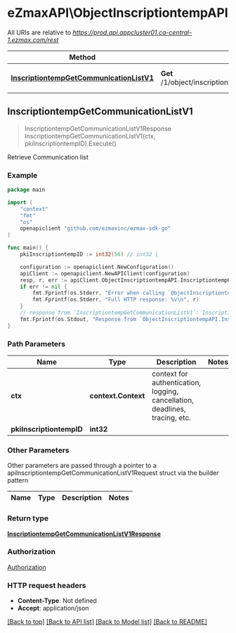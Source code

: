 # eZmaxAPI\ObjectInscriptiontempAPI

All URIs are relative to *https://prod.api.appcluster01.ca-central-1.ezmax.com/rest*

Method | HTTP request | Description
------------- | ------------- | -------------
[**InscriptiontempGetCommunicationListV1**](ObjectInscriptiontempAPI.md#InscriptiontempGetCommunicationListV1) | **Get** /1/object/inscriptiontemp/{pkiInscriptiontempID}/getCommunicationList | Retrieve Communication list



## InscriptiontempGetCommunicationListV1

> InscriptiontempGetCommunicationListV1Response InscriptiontempGetCommunicationListV1(ctx, pkiInscriptiontempID).Execute()

Retrieve Communication list



### Example

```go
package main

import (
    "context"
    "fmt"
    "os"
    openapiclient "github.com/ezmaxinc/ezmax-sdk-go"
)

func main() {
    pkiInscriptiontempID := int32(56) // int32 | 

    configuration := openapiclient.NewConfiguration()
    apiClient := openapiclient.NewAPIClient(configuration)
    resp, r, err := apiClient.ObjectInscriptiontempAPI.InscriptiontempGetCommunicationListV1(context.Background(), pkiInscriptiontempID).Execute()
    if err != nil {
        fmt.Fprintf(os.Stderr, "Error when calling `ObjectInscriptiontempAPI.InscriptiontempGetCommunicationListV1``: %v\n", err)
        fmt.Fprintf(os.Stderr, "Full HTTP response: %v\n", r)
    }
    // response from `InscriptiontempGetCommunicationListV1`: InscriptiontempGetCommunicationListV1Response
    fmt.Fprintf(os.Stdout, "Response from `ObjectInscriptiontempAPI.InscriptiontempGetCommunicationListV1`: %v\n", resp)
}
```

### Path Parameters


Name | Type | Description  | Notes
------------- | ------------- | ------------- | -------------
**ctx** | **context.Context** | context for authentication, logging, cancellation, deadlines, tracing, etc.
**pkiInscriptiontempID** | **int32** |  | 

### Other Parameters

Other parameters are passed through a pointer to a apiInscriptiontempGetCommunicationListV1Request struct via the builder pattern


Name | Type | Description  | Notes
------------- | ------------- | ------------- | -------------


### Return type

[**InscriptiontempGetCommunicationListV1Response**](InscriptiontempGetCommunicationListV1Response.md)

### Authorization

[Authorization](../README.md#Authorization)

### HTTP request headers

- **Content-Type**: Not defined
- **Accept**: application/json

[[Back to top]](#) [[Back to API list]](../README.md#documentation-for-api-endpoints)
[[Back to Model list]](../README.md#documentation-for-models)
[[Back to README]](../README.md)

